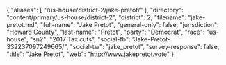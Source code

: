 {
  "aliases": [
    "/us-house/district-2/jake-pretot/"
  ],
  "directory": "content/primary/us-house/district-2",
  "district": 2,
  "filename": "jake-pretot.md",
  "full-name": "Jake Pretot",
  "general-only": false,
  "jurisdiction": "Howard County",
  "last-name": "Pretot",
  "party": "Democrat",
  "race": "us-house",
  "sn2": "2017 Tax cuts",
  "social-fb": "Jake-Pretot-332237097249665/",
  "social-tw": "jake_pretot",
  "survey-response": false,
  "title": "Jake Pretot",
  "web": "http://www.jakepretot.vote"
}

